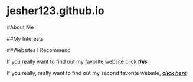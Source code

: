 # jesher123.github.io


#About Me  

##My Interests  

##Websites I Recommend  


If you really want to find out my favorite website click [**_this_**](https://www.udio.com/)  

If you really, really want to find out my second favorite website, [**_click here_**](https://www.etsy.com/?utm_source=bing&utm_medium=cpc&utm_term=etsy_e&utm_campaign=Search_US_Brand_BNG_ENG_General-Brand_Core_All_Exact&utm_ag=A1&utm_custom1=_k_9d1198de11f114671533ff4f52c434bc_k_&utm_content=bing_131876476_2730742026_81638812602015_kwd-38923007297:aud-805670570:loc-190_c_&utm_custom2=131876476&msclkid=9d1198de11f114671533ff4f52c434bc)


